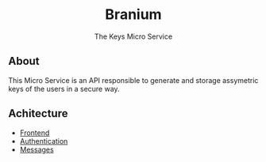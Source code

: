 <div align="center">
	<h1>Branium</h1>
	<p>The Keys Micro Service</p>
</div>

## About

This Micro Service is an API responsible to generate and storage assymetric keys of the users in a secure way.

## Achitecture

- [Frontend](https://github.com/jonasdevzero/Branium)
- [Authentication](https://github.com/jonasdevzero/BraniumAuthentication)
- [Messages](https://github.com/jonasdevzero/BraniumMessages)
